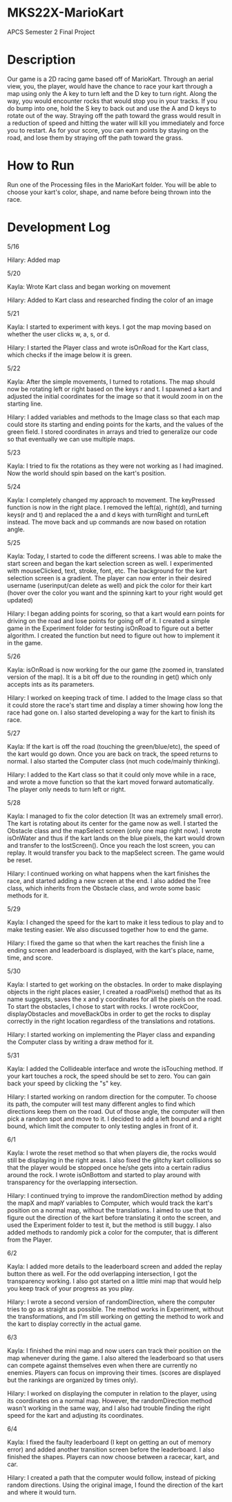 # MKS22X-MarioKart
APCS Semester 2 Final Project

# Description

Our game is a 2D racing game based off of MarioKart. Through an aerial view, you, the player, would have the chance to race your kart through a map using only the A key to turn left and the D key to turn right. Along the way, you would encounter rocks that would stop you in your tracks.  If you do bump into one, hold the S key to back out and use the A and D keys to rotate out of the way. Straying off the path toward the grass would result in a reduction of speed and hitting the water will kill you immediately and force you to restart. As for your score, you can earn points by staying on the road, and lose them by straying off the path toward the grass.

# How to Run

Run one of the Processing files in the MarioKart folder. You will be able to choose your kart's color, shape, and name before being thrown into the race.

# Development Log

5/16

Hilary: Added map

5/20

Kayla: Wrote Kart class and began working on movement

Hilary: Added to Kart class and researched finding the color of an image

5/21

Kayla: I started to experiment with keys.  I got the map moving based on whether the user clicks w, a, s, or d.

Hilary: I started the Player class and wrote isOnRoad for the Kart class, which checks if the image below it is green.

5/22

Kayla: After the simple movements, I turned to rotations.  The map should now be rotating left or right based on the keys r and t.  I spawned a kart and adjusted the initial coordinates for the image so that it would zoom in on the starting line.

Hilary: I added variables and methods to the Image class so that each map could store its starting and ending points for the karts, and the values of the green field. I stored coordinates in arrays and tried to generalize our code so that eventually we can use multiple maps.

5/23

Kayla: I tried to fix the rotations as they were not working as I had imagined. Now the world should spin based on the kart's position.

5/24

Kayla: I completely changed my approach to movement.  The keyPressed function is now in the right place.  I removed the left(a), right(d), and turning keys(r and t) and replaced the a and d keys with turnRight and turnLeft instead.  The move back and up commands are now based on rotation angle.

5/25

Kayla: Today, I started to code the different screens.  I was able to make the start screen and began the kart selection screen as well.  I experimented with mouseClicked, text, stroke, font, etc.  The background for the kart selection screen is a gradient. The player can now enter in their desired username (userinput/can delete as well) and pick the color for their kart (hover over the color you want and the spinning kart to your right would get updated)

Hilary: I began adding points for scoring, so that a kart would earn points for driving on the road and lose points for going off of it. I created a simple game in the Experiment folder for testing isOnRoad to figure out a better algorithm. I created the function but need to figure out how to implement it in the game.

5/26

Kayla: isOnRoad is now working for the our game (the zoomed in, translated version of the map).  It is a bit off due to the rounding in get() which only accepts ints as its parameters.

Hilary: I worked on keeping track of time. I added to the Image class so that it could store the race's start time and display a timer showing how long the race had gone on. I also started developing a way for the kart to finish its race.

5/27

Kayla: If the kart is off the road (touching the green/blue/etc), the speed of the kart would go down.  Once you are back on track, the speed returns to normal.  I also started the Computer class (not much code/mainly thinking).

Hilary: I added to the Kart class so that it could only move while in a race, and wrote a move function so that the kart moved forward automatically. The player only needs to turn left or right.

5/28

Kayla: I managed to fix the color detection (It was an extremely small error).  The kart is rotating about its center for the game now as well.  I started the Obstacle class and the mapSelect screen (only one map right now).  I wrote isOnWater and thus if the kart lands on the blue pixels, the kart would drown and transfer to the lostScreen().  Once you reach the lost screen, you can replay.  It would transfer you back to the mapSelect screen.  The game would be reset.

Hilary: I continued working on what happens when the kart finishes the race, and started adding a new screen at the end. I also added the Tree class, which inherits from the Obstacle class, and wrote some basic methods for it.

5/29

Kayla: I changed the speed for the kart to make it less tedious to play and to make testing easier.  We also discussed together how to end the game.

Hilary: I fixed the game so that when the kart reaches the finish line a ending screen and leaderboard is displayed, with the kart's place, name, time, and score.

5/30

Kayla: I started to get working on the obstacles.  In order to make displaying objects in the right places easier, I created a roadPixels() method that as its name suggests, saves the x and y coordinates for all the pixels on the road.  To start the obstacles, I chose to start with rocks.  I wrote rockCoor, displayObstacles and moveBackObs in order to get the rocks to display correctly in the right location regardless of the translations and rotations.

Hilary: I started working on implementing the Player class and expanding the Computer class by writing a draw method for it.

5/31

Kayla: I added the Collideable interface and wrote the isTouching method.  If your kart touches a rock, the speed should be set to zero.  You can gain back your speed by clicking the "s" key.

Hilary: I started working on random direction for the computer. To choose its path, the computer will test many different angles to find which directions keep them on the road. Out of those angle, the computer will then pick a random spot and move to it. I decided to add a left bound and a right bound, which limit the computer to only testing angles in front of it.

6/1

Kayla: I wrote the reset method so that when players die, the rocks would still be displaying in the right areas.  I also fixed the glitchy kart collisions so that the player would be stopped once he/she gets into a certain radius around the rock.  I wrote isOnBottom and started to play around with transparency for the overlapping intersection.

Hilary: I continued trying to improve the randomDirection method by adding the mapX and mapY variables to Computer, which would track the kart's position on a normal map, without the translations. I aimed to use that to figure out the direction of the kart before translating it onto the screen, and used the Experiment folder to test it, but the method is still buggy. I also added methods to randomly pick a color for the computer, that is different from the Player.

6/2

Kayla: I added more details to the leaderboard screen and added the replay button there as well.  For the odd overlapping intersection, I got the transparency working.  I also got started on a little mini map that would help you keep track of your progress as you play.

Hilary: I wrote a second version of randomDirection, where the computer tries to go as straight as possible. The method works in Experiment, without the transformations, and I'm still working on getting the method to work and the kart to display correctly in the actual game.

6/3

Kayla: I finished the mini map and now users can track their position on the map whenever during the game.  I also altered the leaderboard so that users can compete against themselves even when there are currently no enemies.  Players can focus on improving their times. (scores are displayed but the rankings are organized by times only).

Hilary: I worked on displaying the computer in relation to the player, using its coordinates on a normal map. However, the randomDirection method wasn't working in the same way, and I also had trouble finding the right speed for the kart and adjusting its coordinates.

6/4

Kayla: I fixed the faulty leaderboard (I kept on getting an out of memory error) and added another transition screen before the leaderboard. I also finished the shapes. Players can now choose between a racecar, kart, and car.

Hilary: I created a path that the computer would follow, instead of picking random directions. Using the original image, I found the direction of the kart and where it would turn.
